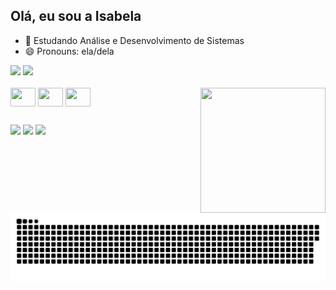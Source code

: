 ## Olá, eu sou a Isabela

- 🌱 Estudando Análise e Desenvolvimento de Sistemas
- 😄 Pronouns: ela/dela

<div>
  <img height="180em" src="https://github-readme-stats.vercel.app/api?username=Isabela-Trad&show_icons=true&theme=dark&include_all_commits=true&count_private=true"/>
  <img height="180em" src="https://github-readme-stats.vercel.app/api/top-langs/?username=Isabela-Trad&layout=compact&langs_count=16&theme=dark"/>
</div>
  
<div style="display: inline_block"><br>
  <img align="center" height="30" width="40" scr=<img src = "https://cdn.jsdelivr.net/gh/devicons/devicon/icons/javascript/javascript-original.svg" />
  <img align="center" height="30" width="40" scr=<img src = "https://cdn.jsdelivr.net/gh/devicons/devicon/icons/oracle/oracle-original.svg" />
  <img align="center" height="30" width="40" scr=<img src = "https://cdn.jsdelivr.net/gh/devicons/devicon/icons/vscode/vscode-original.svg" />
<img align="right" height="200" width="200"  src="https://i.picasion.com/pic91/ff77516bb8f55bef7310a1541c29867d.gif">
</div>

##

<div>
  <a href="https://instagram.com/bells.karolina" target="_blank"><img src="https://img.shields.io/badge/Instagram-E4405F?style=for-the-badge&logo=instagram&logoColor=white" target="_black"></a>
  <a href="https://discord.gg/ZHs49PaT8v" target="_black"><img src="https://img.shields.io/badge/Discord-7289DA?style=for-the-badge&logo=discord&logoColor=white" target="_black"></a>
  <a href ="https://hotmail.com/isabela-karolina@hotmail.com" target="_black"><img src="https://img.shields.io/badge/Microsoft_Outlook-0078D4?style=for-the-badge&logo=microsoft-outlook&logoColor=white" target="_black"></a>
</div>

![Snake animation](https://github.com/Isabela-Trad/Isabela-Trad/blob/output/github-contribution-grid-snake.svg)
